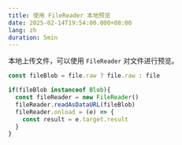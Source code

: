 ```yaml
---
title: 使用 FileReader 本地预览
date: 2025-02-14T19:54:00.000+08:00
lang: zh
duration: 5min
---
```


本地上传文件，可以使用 `FileReader` 对文件进行预览。

```ts
const fileBlob = file.raw ? file.raw : file

if(fileBlob instanceof Blob){
  const fileReader = new FileReader()
  fileReader.readAsDataURL(fileBlob)
  fileReader.onload = (e) => {
    const result = e.target.result
  }
}
```
